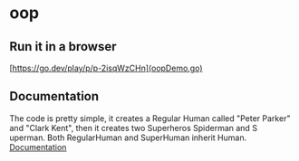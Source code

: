 # oop
## Run it in a browser
[https://go.dev/play/p/p-2isqWzCHn](oopDemo.go)

## Documentation
The code is pretty simple, it creates a Regular Human called "Peter Parker" and "Clark Kent", then it creates two Superheros Spiderman and S
uperman. Both RegularHuman and SuperHuman inherit Human.
[Documentation](https://pkg.go.dev/github.com/rmasci/oop)
